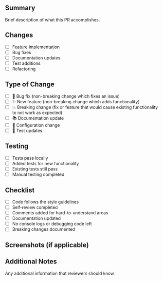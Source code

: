 ## Summary

Brief description of what this PR accomplishes.

## Changes

- [ ] Feature implementation
- [ ] Bug fixes
- [ ] Documentation updates
- [ ] Test additions
- [ ] Refactoring

## Type of Change

- [ ] 🐛 Bug fix (non-breaking change which fixes an issue)
- [ ] ✨ New feature (non-breaking change which adds functionality)
- [ ] 💥 Breaking change (fix or feature that would cause existing functionality to not work as expected)
- [ ] 📚 Documentation update
- [ ] 🔧 Configuration change
- [ ] 🧪 Test updates

## Testing

- [ ] Tests pass locally
- [ ] Added tests for new functionality
- [ ] Existing tests still pass
- [ ] Manual testing completed

## Checklist

- [ ] Code follows the style guidelines
- [ ] Self-review completed
- [ ] Comments added for hard-to-understand areas
- [ ] Documentation updated
- [ ] No console logs or debugging code left
- [ ] Breaking changes documented

## Screenshots (if applicable)

## Additional Notes

Any additional information that reviewers should know.
